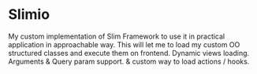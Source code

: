 Slimio
======

My custom implementation of Slim Framework to use it in practical application in approachable way. This will let me to load my custom OO structured classes and execute them on frontend. Dynamic views loading. Arguments &amp; Query param support. &amp; custom way to load actions / hooks.